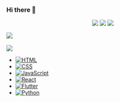 ### Hi there 👋

<!--
**sefdcrxe/sefdcrxe** is a ✨ _special_ ✨ repository because its `README.md` (this file) appears on your GitHub profile.

Here are some ideas to get you started:

- 🔭 I’m currently working on ...
- 🌱 I’m currently learning ...
- 👯 I’m looking to collaborate on ...
- 🤔 I’m looking for help with ...
- 💬 Ask me about ...
- 📫 How to reach me: ...
- 😄 Pronouns: ...
- ⚡ Fun fact: ...
-->

<div align="center">
<img src="https://img.shields.io/badge/Java-007396?style=flat&logo=Java&logoColor=white" />
<img src="https://img.shields.io/badge/HTML5-E34F26?style=flat&logo=HTML5&logoColor=white" />
<img src="https://img.shields.io/badge/CSS3-1572B6?style=flat&logo=CSS3&logoColor=white" />
</div>

<img src="https://github-readme-stats.vercel.app/api/top-langs/?username=sefdcrxe&layout=compact"><br><br>
<img src="https://github-readme-stats.vercel.app/api?username=sefdcrxe&show_icons=true">

- [![HTML](https://img.shields.io/badge/HTML-★★★-orange)](https://developer.mozilla.org/en-US/docs/Web/HTML)
- [![CSS](https://img.shields.io/badge/CSS-★★★-blue)](https://developer.mozilla.org/en-US/docs/Web/CSS)
- [![JavaScript](https://img.shields.io/badge/JavaScript-★★★-yellow)](https://developer.mozilla.org/en-US/docs/Web/JavaScript)
- [![React](https://img.shields.io/badge/React-★★★-blue)](https://reactjs.org/)
- [![Flutter](https://img.shields.io/badge/Flutter-★★★-blue)](https://flutter.dev/)
- [![Python](https://img.shields.io/badge/Python-★★★-green)](https://www.python.org/)
